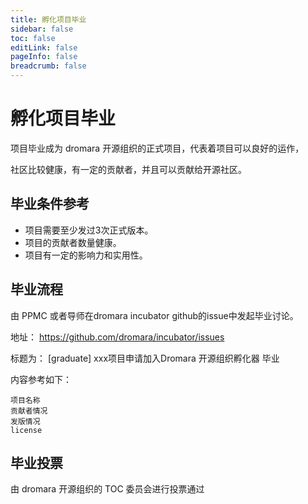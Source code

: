 ```yaml
---
title: 孵化项目毕业
sidebar: false
toc: false
editLink: false
pageInfo: false
breadcrumb: false
---
```

#  孵化项目毕业

项目毕业成为 dromara 开源组织的正式项目，代表着项目可以良好的运作，

社区比较健康，有一定的贡献者，并且可以贡献给开源社区。

## 毕业条件参考

* 项目需要至少发过3次正式版本。
* 项目的贡献者数量健康。
* 项目有一定的影响力和实用性。


## 毕业流程

由 PPMC 或者导师在dromara incubator github的issue中发起毕业讨论。

地址： https://github.com/dromara/incubator/issues

标题为： [graduate]  xxx项目申请加入Dromara 开源组织孵化器 毕业

内容参考如下：

```
项目名称
贡献者情况
发版情况
license
```

## 毕业投票
由 dromara 开源组织的 TOC 委员会进行投票通过
